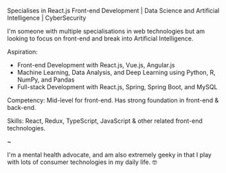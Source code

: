 Specialises in React.js Front-end Development | Data Science and Artificial Intelligence | CyberSecurity

I'm someone with multiple specialisations in web technologies but am looking to focus on front-end and break into Artificial Intelligence.

Aspiration:
- Front-end Development with React.js, Vue.js, Angular.js
- Machine Learning, Data Analysis, and Deep Learning using Python, R, NumPy, and Pandas
- Full-stack Development with React.js, Spring, Spring Boot, and MySQL

Competency:
Mid-level for front-end. Has strong foundation in front-end & back-end.

Skills:
React, Redux, TypeScript, JavaScript & other related front-end technologies.

~

I'm a mental health advocate, and am also extremely geeky in that I play with lots of consumer technologies in my daily life. 🤓
